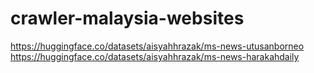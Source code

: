 # crawler-malaysia-websites


https://huggingface.co/datasets/aisyahhrazak/ms-news-utusanborneo  
https://huggingface.co/datasets/aisyahhrazak/ms-news-harakahdaily
